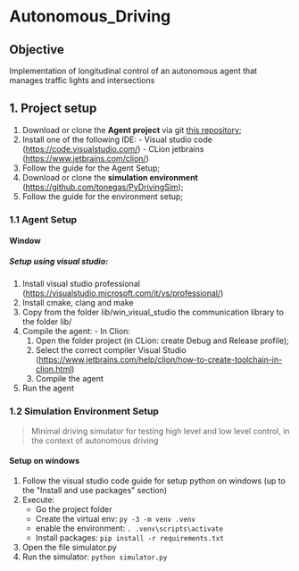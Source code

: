 # Autonomous_Driving

## Objective

Implementation of longitudinal control of an autonomous agent that manages traffic lights and intersections

## 1. Project setup

1. Download or clone the **Agent project** via git [this repository](https://bitbucket.org/tonegas/basic_agent_st/src/master/);
2. Install one of the following IDE: - Visual studio code (https://code.visualstudio.com/) - CLion jetbrains (https://www.jetbrains.com/clion/)
3. Follow the guide for the Agent Setup;
4. Download or clone the **simulation environment** (https://github.com/tonegas/PyDrivingSim);
5. Follow the guide for the environment setup;

### 1.1 Agent Setup

#### Window

##### Setup using visual studio:

1. Install visual studio professional (https://visualstudio.microsoft.com/it/vs/professional/)
2. Install cmake, clang and make
3. Copy from the folder lib/win_visual_studio the communication library to the folder lib/
4. Compile the agent: - In Clion:
   1. Open the folder project (in CLion: create Debug and Release profile);
   2. Select the correct compiler Visual Studio (https://www.jetbrains.com/help/clion/how-to-create-toolchain-in-clion.html)
   3. Compile the agent
5. Run the agent



### 1.2 Simulation Environment Setup

> Minimal driving simulator for testing high level and low level control, in the context of autonomous driving

#### Setup on windows

1. Follow the visual studio code guide for setup python on windows (up to the "Install and use packages" section)
2. Execute:
   - Go the project folder
   - Create the virtual env: `py -3 -m venv .venv`
   - enable the environment: `. .venv\scripts\activate`
   - Install packages: `pip install -r requirements.txt`
3. Open the file simulator.py
4. Run the simulator: `python simulator.py`

